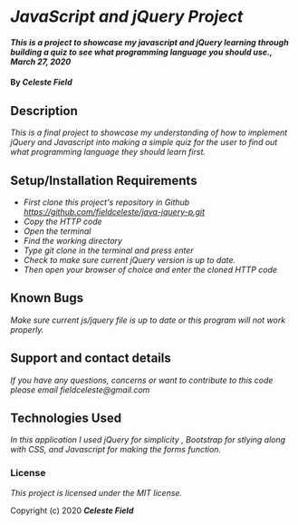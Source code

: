 # _JavaScript and jQuery Project_

#### _This is a project to showcase my javascript and jQuery learning through building a quiz to see what programming language you should use., March 27, 2020_

#### By _**Celeste Field**_

## Description

_This is a final project to showcase my understanding of how to implement jQuery and Javascript into making a simple quiz for the user to find out what programming language they should learn first._

## Setup/Installation Requirements

* _First clone this project's repository in Github https://github.com/fieldceleste/java-jquery-p.git_
* _Copy the HTTP code_
* _Open the terminal_
* _Find the working directory_
* _Type git clone in the terminal and press enter_
* _Check to make sure current jQuery version is up to date._
* _Then open your browser of choice and enter the cloned HTTP code_

## Known Bugs

_Make sure current js/jquery file is up to date or this program will not work properly._

## Support and contact details

_If you have any questions, concerns or want to contribute to this code please email fieldceleste@gmail.com_

## Technologies Used

_In this application I used  jQuery for simplicity , Bootstrap for stlying along with CSS, and Javascript for making the forms function._

### License

*This project is licensed under the MIT license.*

Copyright (c) 2020 **_Celeste Field_**